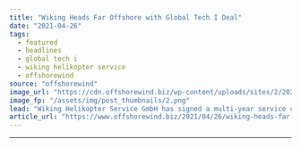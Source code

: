 ```yaml
---
title: "Wiking Heads Far Offshore with Global Tech I Deal"
date: "2021-04-26"
tags: 
  - featured
  - headlines
  - global tech i
  - wiking helikopter service
  - offshorewind
source: "offshorewind"
image_url: "https://cdn.offshorewind.biz/wp-content/uploads/sites/2/2021/04/26090006/Wiking.png"
image_fp: "/assets/img/post_thumbnails/2.png"
lead: "Wiking Helikopter Service GmbH has signed a multi-year service contract with Global Tech I"
article_url: "https://www.offshorewind.biz/2021/04/26/wiking-heads-far-offshore-with-global-tech-i-deal/"
---
```


---

